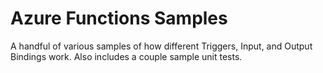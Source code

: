 # Azure Functions Samples

A handful of various samples of how different Triggers, Input, and Output Bindings work.  Also includes a couple sample unit tests.